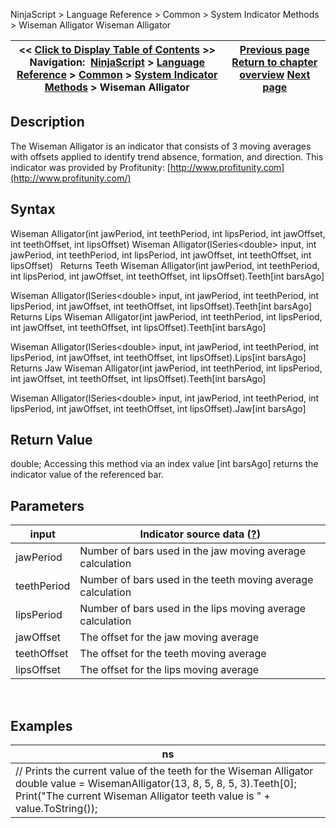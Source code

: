 ﻿
NinjaScript \> Language Reference \> Common \> System Indicator Methods \> Wiseman Alligator
Wiseman Alligator

| \<\< [Click to Display Table of Contents](wiseman_alligator.md) \>\> **Navigation:**     [NinjaScript](ninjascript.md) \> [Language Reference](language_reference_wip.md) \> [Common](common.md) \> [System Indicator Methods](indicators.md) \> Wiseman Alligator | [Previous page](williams_r.md) [Return to chapter overview](indicators.md) [Next page](wiseman_awesome_oscillator.md) |
| --- | --- |

## Description
The Wiseman Alligator is an indicator that consists of 3 moving averages with offsets applied to identify trend absence, formation, and direction. This indicator was provided by Profitunity: [http://www.profitunity.com](http://www.profitunity.com/)
 
## Syntax
Wiseman Alligator(int jawPeriod, int teethPeriod, int lipsPeriod, int jawOffset, int teethOffset, int lipsOffset)
Wiseman Alligator(ISeries\<double\> input, int jawPeriod, int teethPeriod, int lipsPeriod, int jawOffset, int teethOffset, int lipsOffset)
 
Returns Teeth
Wiseman Alligator(int jawPeriod, int teethPeriod, int lipsPeriod, int jawOffset, int teethOffset, int lipsOffset).Teeth\[int barsAgo]  

Wiseman Alligator(ISeries\<double\> input, int jawPeriod, int teethPeriod, int lipsPeriod, int jawOffset, int teethOffset, int lipsOffset).Teeth\[int barsAgo]
 
Returns Lips
Wiseman Alligator(int jawPeriod, int teethPeriod, int lipsPeriod, int jawOffset, int teethOffset, int lipsOffset).Teeth\[int barsAgo]  

Wiseman Alligator(ISeries\<double\> input, int jawPeriod, int teethPeriod, int lipsPeriod, int jawOffset, int teethOffset, int lipsOffset).Lips\[int barsAgo]
 
Returns Jaw
Wiseman Alligator(int jawPeriod, int teethPeriod, int lipsPeriod, int jawOffset, int teethOffset, int lipsOffset).Teeth\[int barsAgo]  

Wiseman Alligator(ISeries\<double\> input, int jawPeriod, int teethPeriod, int lipsPeriod, int jawOffset, int teethOffset, int lipsOffset).Jaw\[int barsAgo]

## Return Value
double; Accessing this method via an index value \[int barsAgo] returns the indicator value of the referenced bar.
 
## Parameters
| input | Indicator source data ([?](valid_input_data_for_indicator.md)) |
| --- | --- |
| jawPeriod | Number of bars used in the jaw moving average calculation |
| teethPeriod | Number of bars used in the teeth moving average calculation |
| lipsPeriod | Number of bars used in the lips moving average calculation |
| jawOffset | The offset for the jaw moving average |
| teethOffset | The offset for the teeth moving average |
| lipsOffset | The offset for the lips moving average |

 
## 
## Examples
| ns |
| --- |
| // Prints the current value of the teeth for the Wiseman Alligator double value \= WisemanAlligator(13, 8, 5, 8, 5, 3).Teeth\[0]; Print("The current Wiseman Alligator teeth value is " \+ value.ToString()); |

